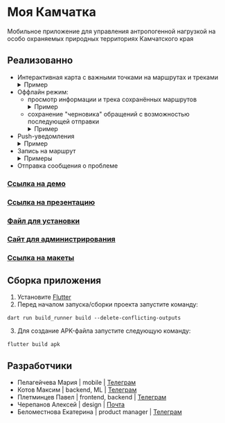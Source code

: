 # Моя Камчатка

Мобильное приложение для управления антропогенной нагрузкой на особо охраняемых природных территориях Камчатского края

## Pеализованно
- Интерактивная карта с важными точками на маршрутах и треками
    <details> 
    <summary>Пример</summary>
            <p><img src="assets\screenshots\route.jpg" width=550 hight=240></p>
    </details>
- Оффлайн режим:
    * просмотр информации и трека сохранённых маршрутов
        <details> 
        <summary>Пример</summary>
                <p><img src="assets\screenshots\saved.jpg" width=550 hight=240></p>
        </details>
    * сохранение "черновика" обращений с возможностью последующей отправки
        <details> 
        <summary>Пример</summary>
                <p><img src="assets\screenshots\problem1.jpg" width=550 hight=240></p>
                <p><img src="assets\screenshots\problem2.jpg" width=550 hight=240></p>
        </details>
- Push-уведомления
    <details> 
    <summary>Пример</summary>
        <p><img src="assets\screenshots\push.jfif" width=550 hight=240></p>
    </details>
- Запись на маршрут
    <details> 
    <summary>Примеры</summary>
            <p><img src="assets\screenshots\bit1.jpg" width=550 hight=240></p>
            <p><img src="assets\screenshots\bit2.jpg" width=550 hight=240></p>
    </details>
- Отправка сообщения о проблеме


### [Ссылка на демо](https://drive.google.com/file/d/1qobC6L4MhLOvylcETAB1I8MtYNCV5ChO/view?usp=sharing)
### [Ссылка на презентацию](https://drive.google.com/file/d/1dEb0t2uc5KhvuXT93YfSRZXikf30oLMK/view?usp=sharing)
### [Файл для установки](https://drive.google.com/file/d/1JAJyfBI3TbVSVmYBv3HcS9cY--cXyDAA/view?usp=sharing)
### [Сайт для администрирования](https://syomka.tech)
### [Ссылка на макеты](https://www.figma.com/design/SsEjtjUZqTO20gIk3BJ4Hj/HaHaTon?node-id=0-1&t=ck9KUY1JK977kxls-0)


## Сборка приложения

1. Установите [Flutter](https://docs.flutter.dev/get-started/install)
2. Перед началом запуска/сборки проекта запустите команду:
```
dart run build_runner build --delete-conflicting-outputs
```
3. Для создание APK-файла запустите следующую команду:
```
flutter build apk 
```

## Разработчики
- Пелагейчева Мария | mobile | [Телеграм](https://t.me/MariyaViktorovna)
- Котов Максим | backend, ML | [Телеграм](https://t.me/kotovmak)
- Плетминцев Павел | frontend, backend | [Телеграм](https://t.me/jerico74)
- Черепанов Алексей | design | [Почта](mrbubalehru@gmail.com)
- Беломестнова Екатерина | product manager | [Телеграм](https://t.me/kbelomestnova)